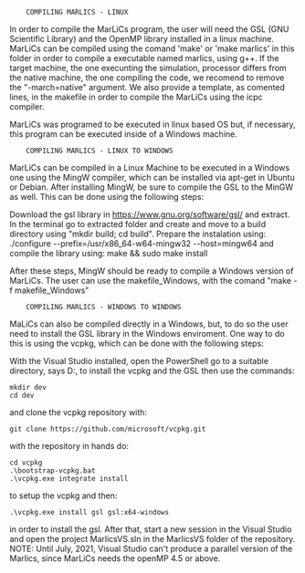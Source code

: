 
		COMPILING MARLICS - LINUX

In order to compile the MarLiCs program, the user will need the GSL (GNU Scientific Library) and the OpenMP library installed in a linux machine.
MarLiCs can be compiled using the comand 'make' or 'make marlics' in this folder in order to compile a executable named marlics, using g++.
If the target machine, the one execunting the simulation, processor differs from the native machine, the one compiling the code, we recomend to remove the "-march=native" argument.
We also provide a template, as comented lines, in the makefile in order to compile the MarLiCs using the icpc compiler.

MarLiCs was programed to be executed in linux based OS but, if necessary, this program can be executed inside of a Windows machine.

		COMPILING MARLICS - LINUX TO WINDOWS

MarLiCs can be compiled in a Linux Machine to be executed in a Windows one using the MingW compiler, which can be installed via apt-get in Ubuntu or Debian.
After installing MingW, be sure to compile the GSL to the MinGW as well. This can be done using the following steps:

Download the gsl library in https://www.gnu.org/software/gsl/ and extract.
In the terminal go to extracted folder and create and move to a build directory using "mkdir build; cd build".
Prepare the instalation using:
	./configure --prefix=/usr/x86_64-w64-mingw32 --host=mingw64
and compile the library using:
	make && sudo make install

After these steps, MingW should be ready to compile a Windows version of MarLiCs.
The user can use the makefile_Windows, with the comand "make -f makefile_Windows" 

		COMPILING MARLICS - WINDOWS TO WINDOWS

MaLiCs can also be compiled directly in a Windows, but, to do so the user need to install the GSL library in the Windows enviroment.
One way to do this is using the vcpkg, which can be done with the following steps:

With the Visual Studio installed, open the PowerShell go to a suitable directory, says D:, to install the vcpkg and the GSL then use the commands:

	mkdir dev
	cd dev

and clone the vcpkg repository with:

	git clone https://github.com/microsoft/vcpkg.git
	
with the repository in hands do:

	cd vcpkg
	.\bootstrap-vcpkg.bat
	.\vcpkg.exe integrate install

to setup the vcpkg and then:

	.\vcpkg.exe install gsl gsl:x64-windows

in order to install the gsl.
After that, start a new session in the Visual Studio and open the project MarlicsVS.sln in the MarlicsVS folder of the repository.
NOTE: Until July, 2021, Visual Studio can't produce a parallel version of the Marlics, since MarLiCs needs the openMP 4.5 or above.



